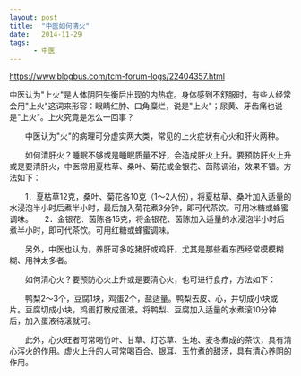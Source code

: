 ```yaml
---
layout: post
title:  "中医如何清火"
date:   2014-11-29
tags:
      - 中医
---
```



https://www.blogbus.com/tcm-forum-logs/22404357.html



中医认为"上火"是人体阴阳失衡后出现的内热症。身体感到不舒服时，有些人经常会用"上火"这词来形容：眼睛红肿、口角糜烂，说是"上火"；尿黄、牙齿痛也说是"上火"。上火究竟是怎么一回事？

　　中医认为"火"的病理可分虚实两大类，常见的上火症状有心火和肝火两种。

　　如何清肝火？睡眠不够或是睡眠质量不好，会造成肝火上升。要预防肝火上升或是要清肝火，中医常用夏枯草、桑叶、菊花或金银花、茵陈调治，效果不错。方法如下：

　　1．夏枯草12克，桑叶、菊花各10克（1～2人份），将夏枯草、桑叶加入适量的水浸泡半小时后煮半小时，最后加入菊花煮3分钟，即可代茶饮。可用冰糖或蜂蜜调味。　　2．金银花、茵陈各15克，将金银花、茵陈加入适量的水浸泡半小时后煮半小时，即可代茶饮。可用红糖或蜂蜜调味。

　　另外，中医也认为，养肝可多吃猪肝或鸡肝，尤其是那些看东西经常模模糊糊、用神太多者。

　　如何清心火？要预防心火上升或是要清心火，也可进行食疗，方法如下：

　　鸭梨2～3个，豆腐1块，鸡蛋2个，盐适量。鸭梨去皮、心，并切成小块或片。豆腐切成小块，鸡蛋打散成蛋液。将鸭梨、豆腐加入适量的水煮滚10分钟后，加入蛋液待滚就可。

　　此外，心火旺者可常喝竹叶、甘草、灯芯草、生地、麦冬煮成的茶饮，具有清心泻火的作用。虚火上升的人可常喝百合、银耳、玉竹煮的甜汤，具有清心养阴的作用。

